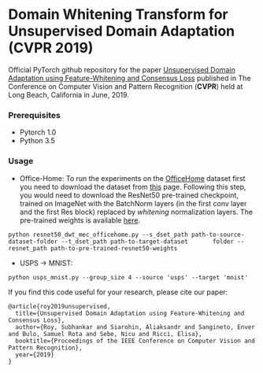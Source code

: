 # Domain Whitening Transform for Unsupervised Domain Adaptation (CVPR 2019)


Official PyTorch github repository for the paper [Unsupervised Domain Adaptation using Feature-Whitening and Consensus Loss](http://openaccess.thecvf.com/content_CVPR_2019/html/Roy_Unsupervised_Domain_Adaptation_Using_Feature-Whitening_and_Consensus_Loss_CVPR_2019_paper.html) published in The Conference on Computer Vision and Pattern Recognition (**CVPR**) held at Long Beach, California in June, 2019.

### Prerequisites
* Pytorch 1.0
* Python 3.5

### Usage
- Office-Home: To run the experiments on the [OfficeHome](http://hemanthdv.org/OfficeHome-Dataset/) dataset first you need to download the dataset from [this](https://drive.google.com/file/d/0B81rNlvomiwed0V1YUxQdC1uOTg/view) page. Following this step, you would need to download the ResNet50 pre-trained checkpoint, trained on ImageNet with the BatchNorm layers (in the first conv layer and the first Res block) replaced by *whitening* normalization layers. The pre-trained weights is available [here](https://drive.google.com/file/d/1Iw3pCXdiAiJJnZDzh7UToBNQipIVeMS2/view?usp=sharing).

```
python resnet50_dwt_mec_officehome.py --s_dset_path path-to-source-dataset-folder --t_dset_path path-to-target-dataset       folder --resnet_path path-to-pre-trained-resnet50-weights
```
  
- USPS -> MNIST: 
```
python usps_mnist.py --group_size 4 --source 'usps' --target 'mnist'
```

If you find this code useful for your research, please cite our paper:
```
@article{roy2019unsupervised,
  title={Unsupervised Domain Adaptation using Feature-Whitening and Consensus Loss},
  author={Roy, Subhankar and Siarohin, Aliaksandr and Sangineto, Enver and Bulo, Samuel Rota and Sebe, Nicu and Ricci, Elisa},
  booktitle={Proceedings of the IEEE Conference on Computer Vision and Pattern Recognition},
  year={2019}
}
```
